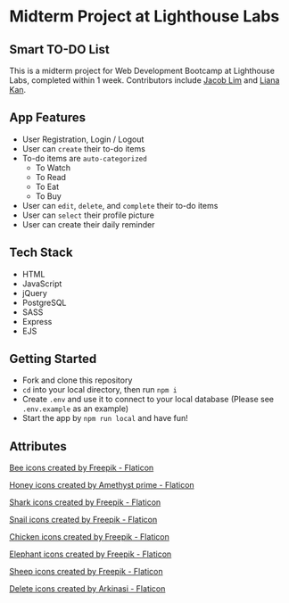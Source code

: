 # Midterm Project at Lighthouse Labs
## Smart TO-DO List
This is a midterm project for Web Development Bootcamp at Lighthouse Labs, completed within 1 week. Contributors include [Jacob Lim](https://github.com/abeljlim) and [Liana Kan](https://github.com/lianaa98).

## App Features

- User Registration, Login / Logout
- User can `create` their to-do items
- To-do items are `auto-categorized`
  * To Watch
  * To Read
  * To Eat
  * To Buy  
- User can `edit`, `delete`, and `complete` their to-do items
- User can `select` their profile picture
- User can create their daily reminder 

## Tech Stack
- HTML
- JavaScript
- jQuery
- PostgreSQL
- SASS
- Express
- EJS

## Getting Started
- Fork and clone this repository
- `cd` into your local directory, then run `npm i`
- Create `.env` and use it to connect to your local database (Please see `.env.example` as an example)
- Start the app by `npm run local` and have fun!

## Attributes
<a href="https://www.flaticon.com/free-icons/bee" title="bee icons">Bee icons created by Freepik - Flaticon</a>

<a href="https://www.flaticon.com/free-icons/honey" title="honey icons">Honey icons created by Amethyst prime - Flaticon</a>

<a href="https://www.flaticon.com/free-icons/shark" title="shark icons">Shark icons created by Freepik - Flaticon</a>

<a href="https://www.flaticon.com/free-icons/animals" title="animals icons">Snail icons created by Freepik - Flaticon</a>

<a href="https://www.flaticon.com/free-icons/chicken" title="chicken icons">Chicken icons created by Freepik - Flaticon</a>

<a href="https://www.flaticon.com/free-icons/elephant" title="elephant icons">Elephant icons created by Freepik - Flaticon</a>

<a href="https://www.flaticon.com/free-icons/sheep" title="sheep icons">Sheep icons created by Freepik - Flaticon</a>

<a href="https://www.flaticon.com/free-icons/delete" title="delete icons">Delete icons created by Arkinasi - Flaticon</a>